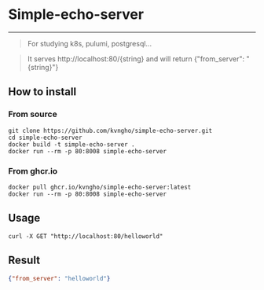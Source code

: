 # Simple-echo-server

---
> For studying k8s, pulumi, postgresql...

> It serves http://localhost:80/{string} and will return  {"from_server": "{string}"}
## How to install
### From source
```shell
git clone https://github.com/kvngho/simple-echo-server.git
cd simple-echo-server
docker build -t simple-echo-server .
docker run --rm -p 80:8008 simple-echo-server
```
### From ghcr.io
```shell
docker pull ghcr.io/kvngho/simple-echo-server:latest
docker run --rm -p 80:8008 simple-echo-server
```

## Usage
```shell
curl -X GET "http://localhost:80/helloworld"
```
## Result
```json
{"from_server": "helloworld"}
```